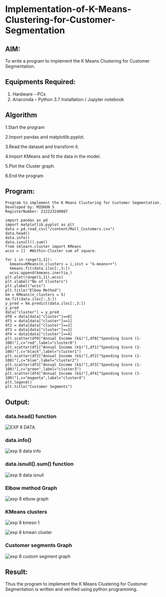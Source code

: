 # Implementation-of-K-Means-Clustering-for-Customer-Segmentation

## AIM:
To write a program to implement the K Means Clustering for Customer Segmentation.

## Equipments Required:
1. Hardware – PCs
2. Anaconda – Python 3.7 Installation / Jupyter notebook

## Algorithm
1.Start the program

2.Import pandas and matplotlib.pyplot.

3.Read the dataset and transform it.

4.Import KMeans and fit the data in the model.

5.Plot the Cluster graph.

6.End the program

## Program:
```
Program to implement the K Means Clustering for Customer Segmentation.
Developed by: MIDHUN S
RegisterNumber: 212223240087
```
```
import pandas as pd
import matplotlib.pyplot as plt
data = pd.read_csv("/content/Mall_Customers.csv")
data.head()
data.info()
data.isnull().sum()
from sklearn.cluster import KMeans
wcss = []  #Within-Cluster sum of square.
```
```
for i in range(1,11):
  kmeans=KMeans(n_clusters = i,init = "k-means++")
  kmeans.fit(data.iloc[:,3:])
  wcss.append(kmeans.inertia_)
plt.plot(range(1,11),wcss)
plt.xlabel("No of Clusters")
plt.ylabel("wcss")
plt.title("Elbow Method")
km = KMeans(n_clusters = 5)
km.fit(data.iloc[:,3:])
y_pred = km.predict(data.iloc[:,3:])
y_pred
data["cluster"] = y_pred
df0 = data[data["cluster"]==0]
df1 = data[data["cluster"]==1]
df2 = data[data["cluster"]==2]
df3 = data[data["cluster"]==3]
df4 = data[data["cluster"]==4]
plt.scatter(df0["Annual Income (k$)"],df0["Spending Score (1-100)"],c="red",label="cluster0")
plt.scatter(df1["Annual Income (k$)"],df1["Spending Score (1-100)"],c="black",label="cluster1")
plt.scatter(df2["Annual Income (k$)"],df2["Spending Score (1-100)"],c="blue",label="cluster2")
plt.scatter(df3["Annual Income (k$)"],df3["Spending Score (1-100)"],c="green",label="cluster3")
plt.scatter(df4["Annual Income (k$)"],df4["Spending Score (1-100)"],c="magenta",label="cluster4")
plt.legend()
plt.title("Customer Segments")
```

## Output:
### data.head() function
![EXP 8 DATA](https://github.com/23003250/Implementation-of-K-Means-Clustering-for-Customer-Segmentation/assets/139331462/bd60da6b-82e1-4eb1-86a5-ad79b695f0ff)

### data.info()
![exp 8 data info](https://github.com/23003250/Implementation-of-K-Means-Clustering-for-Customer-Segmentation/assets/139331462/70a0cb11-90f4-4d08-b8b7-ca4d0a61a0bc)

### data.isnull().sum() function
![exp 8 data isnull](https://github.com/23003250/Implementation-of-K-Means-Clustering-for-Customer-Segmentation/assets/139331462/ceaf252c-ff83-4c8a-8dfd-a64045de6858)

### Elbow method Graph
![exp 8 elbow graph](https://github.com/23003250/Implementation-of-K-Means-Clustering-for-Customer-Segmentation/assets/139331462/a9606d86-8c3f-436e-8f7e-bd53d1390758)

### KMeans clusters
![exp 8 kmesn 1](https://github.com/23003250/Implementation-of-K-Means-Clustering-for-Customer-Segmentation/assets/139331462/0cade90e-15eb-452a-a270-72c73dab6035)

![exp 8 kmean cluster](https://github.com/23003250/Implementation-of-K-Means-Clustering-for-Customer-Segmentation/assets/139331462/0df0da99-3abd-4cdf-80fb-1c4a0061cd09)


### Customer segments Graph
![exp 8 custom segment graph](https://github.com/23003250/Implementation-of-K-Means-Clustering-for-Customer-Segmentation/assets/139331462/9965fb26-21e7-4fb0-8be3-3d579c763b86)


## Result:
Thus the program to implement the K Means Clustering for Customer Segmentation is written and verified using python programming.
